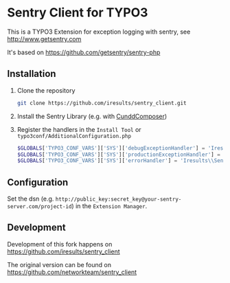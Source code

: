 Sentry Client for TYPO3
=======================

This is a TYPO3 Extension for exception logging with sentry, see http://www.getsentry.com

It's based on https://github.com/getsentry/sentry-php


Installation
------------

1. Clone the repository    
    ```bash
    git clone https://github.com/iresults/sentry_client.git
    ```
    
2. Install the Sentry Library (e.g. with [CunddComposer](https://github.com/cundd/CunddComposer))

3. Register the handlers in the `Install Tool` or `typo3conf/AdditionalConfiguration.php`
    ```php
    $GLOBALS['TYPO3_CONF_VARS']['SYS']['debugExceptionHandler'] = 'Iresults\\SentryClient\\DebugExceptionHandler';
    $GLOBALS['TYPO3_CONF_VARS']['SYS']['productionExceptionHandler'] = 'Iresults\\SentryClient\\ProductionExceptionHandler';
    $GLOBALS['TYPO3_CONF_VARS']['SYS']['errorHandler'] = 'Iresults\\SentryClient\\ErrorHandler';
    ```


Configuration
-------------

Set the dsn (e.g. `http://public_key:secret_key@your-sentry-server.com/project-id`) in the `Extension Manager`.


Development
-----------

Development of this fork happens on https://github.com/iresults/sentry_client

The original version can be found on https://github.com/networkteam/sentry_client